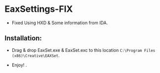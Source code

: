 # EaxSettings-FIX
- Fixed Using HXD & Some information from IDA.

## Installation:
- Drag & drop EaxSet.exe & EaxSet.exc to this location `C:\Program Files (x86)\Creative\EAXSet`.

- Enjoy! .
